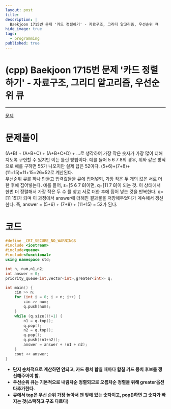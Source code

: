 ```yaml
---
layout: post
title: 
description: |
  Baekjoon 1715번 문제 '카드 정렬하기' - 자료구조, 그리디 알고리즘, 우선순위 큐
hide_image: true
tags:
  - programming
published: true
---
```


# (cpp) Baekjoon 1715번 문제 '카드 정렬하기' - 자료구조, 그리디 알고리즘, 우선순위 큐
* * *
[문제](https://www.acmicpc.net/problem/1715)   
   
# 문제풀이
(A+B) + (A+B+C) + (A+B+C+D) + ...로 생각하여 가장 작은 숫자가 가장 많이 더해지도록 구현할 수 있지만 이는 틀린 방법이다. 
예를 들어 5 6 7 8의 경우, 위와 같은 방식으로 해를 구하면 55가 나오지만 실제 답은 52이다. (5+6)+(7+8)+(11+15)=11+15+26=52로 계산된다.   
우선순위 큐를 하나 만들고 입력값들을 큐에 집어넣되, 가장 작은 두 개의 값은 서로 더한 후에 집어넣는다. 예를 들어, s=[5 6 7 8]이면, 
q=[11 7 8]이 되는 것. 이 상태에서 한번 더 정렬해서 가장 작은 두 수 를 찾고 서로 더한 후에 집어 넣는 것을 반복한다. q=[11 15]가 되며
이 과정에서 answer에 더해진 결과물을 저장해두었다가 계속해서 갱신한다. 즉, answer = (5+6) + (7+8) + (11+15) = 52가 된다.
      
# 코드
```cpp
#define _CRT_SECURE_NO_WARNINGS
#include <iostream>
#include<queue>
#include<functional>
using namespace std;

int n, num,n1,n2;
int answer = 0;
priority_queue<int,vector<int>,greater<int>> q; 

int main() {
	cin >> n;
	for (int i = 0; i < n; i++) {
		cin >> num;
		q.push(num); 
	}
	while (q.size()!=1) {
		n1 = q.top(); 
		q.pop(); 
		n2 = q.top(); 
		q.pop();  
		q.push((n1+n2)); 
		answer = answer + (n1 + n2); 
	}
	cout << answer;
}
```
* **단지 순차적으로 계산하면 안되고, 카드 뭉치 합칠 때마다 합칠 카드 뭉치 후보를 갱신해주어야 함.**
* **우선순위 큐는 기본적으로 내림차순 정렬되므로 오름차순 정렬을 위해 greater옵션다추가한다.**
* **큐에서 top은 우선 순위 가장 높아서 맨 앞에 있는 숫자이고, pop()하면 그 숫자가 빠지는 것(스택하고 구조 다르다)**

